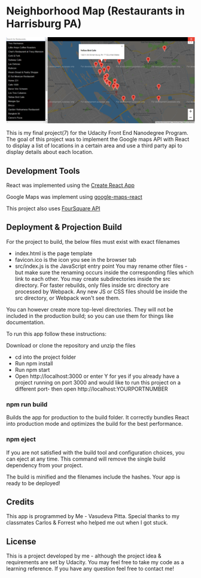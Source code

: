 # Neighborhood Map (Restaurants in Harrisburg PA)

![neighborhood map app](https://github.com/vasudevapitta/neighborhood-map/blob/master/screenshot.png)

This is my final project(7) for the Udacity Front End Nanodegree Program.
The goal of this project was to implement the Google maps API with React to display a list of locations in a certain area and use a third party api to display details about each location.

## Development Tools
React was implemented using the [Create React App](https://reactjs.org/docs/getting-started.html)

Google Maps was implement using [google-maps-react](https://developers.google.com/maps/documentation/)

This project also uses [FourSquare API](https://developer.foursquare.com/)

## Deployment & Projection Build
For the project to build, the below files must exist with exact filenames
- index.html is the page template
- favicon.ico is the icon you see in the browser tab
- src/index.js is the JavaScript entry point
You may rename other files - but make sure the renaming occurs inside the corresponding files which link to each other.
You may create subdirectories inside the src directory. For faster rebuilds, only files inside src directory are processed by Webpack.
Any new JS or CSS files should be inside the src directory, or Webpack won't see them.

You can however create more top-level directories.
They will not be included in the production build; so you can use them for things like documentation.

To run this app follow these instructions:

Download or clone the repository and unzip the files 
- cd into the project folder
- Run npm install
- Run npm start
- Open http://localhost:3000
or enter Y for yes if you already have a project running on port 3000 and would like to run this project on a different port- then open http://localhost:YOURPORTNUMBER

### npm run build
Builds the app for production to the build folder.
It correctly bundles React into production mode and optimizes the build for the best performance.

### npm eject
If you are not satisfied with the build tool and configuration choices,
you can eject at any time. This command will remove the single build dependency from your project.

The build is minified and the filenames include the hashes.
Your app is ready to be deployed!

## Credits
This app is programmed by Me - Vasudeva Pitta.
Special thanks to my classmates Carlos & Forrest who helped me out when I got stuck.

## License
This is a project developed by me - although the project idea & requirements are set by Udacity.
You may feel free to take my code as a learning reference. If you have any question feel free to contact me!
